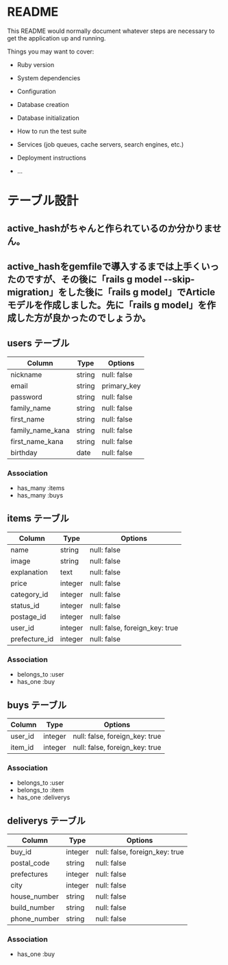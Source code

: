 # README

This README would normally document whatever steps are necessary to get the
application up and running.

Things you may want to cover:

* Ruby version

* System dependencies

* Configuration

* Database creation

* Database initialization

* How to run the test suite

* Services (job queues, cache servers, search engines, etc.)

* Deployment instructions

* ...

# テーブル設計

## active_hashがちゃんと作られているのか分かりません。
## active_hashをgemfileで導入するまでは上手くいったのですが、その後に「rails g model --skip-migration」をした後に「rails g model」でArticleモデルを作成しました。先に「rails g model」を作成した方が良かったのでしょうか。

## users テーブル

| Column           | Type    | Options     |
| ---------------- | ------- | ----------- |
| nickname         | string  | null: false |
| email            | string  | primary_key |
| password         | string  | null: false |
| family_name      | string  | null: false |
| first_name       | string  | null: false |
| family_name_kana | string  | null: false |
| first_name_kana  | string  | null: false |
| birthday         | date    | null: false |

### Association

- has_many :items
- has_many :buys



## items テーブル

| Column        | Type    | Options                        |
| ------------- | ------- | ------------------------------ |
| name          | string  | null: false                    |
| image         | string  | null: false                    |
| explanation   | text    | null: false                    |
| price         | integer | null: false                    |
| category_id   | integer | null: false                    |
| status_id     | integer | null: false                    |
| postage_id    | integer | null: false                    |
| user_id       | integer | null: false, foreign_key: true |
| prefecture_id | integer | null: false                    |

### Association

- belongs_to :user
- has_one :buy



## buys テーブル

| Column  | Type    | Options                        |
| ------- | ------- | ------------------------------ |
| user_id | integer | null: false, foreign_key: true |
| item_id | integer | null: false, foreign_key: true |

### Association

- belongs_to :user
- belongs_to :item
- has_one :deliverys


## deliverys テーブル

| Column       | Type    | Options                        |
| ------------ | ------- | ------------------------------ |
| buy_id       | integer | null: false, foreign_key: true |
| postal_code  | string  | null: false                    |
| prefectures  | integer | null: false                    |
| city         | integer | null: false                    |
| house_number | string  | null: false                    |
| build_number | string  | null: false                    |
| phone_number | string  | null: false                    |


### Association

- has_one :buy